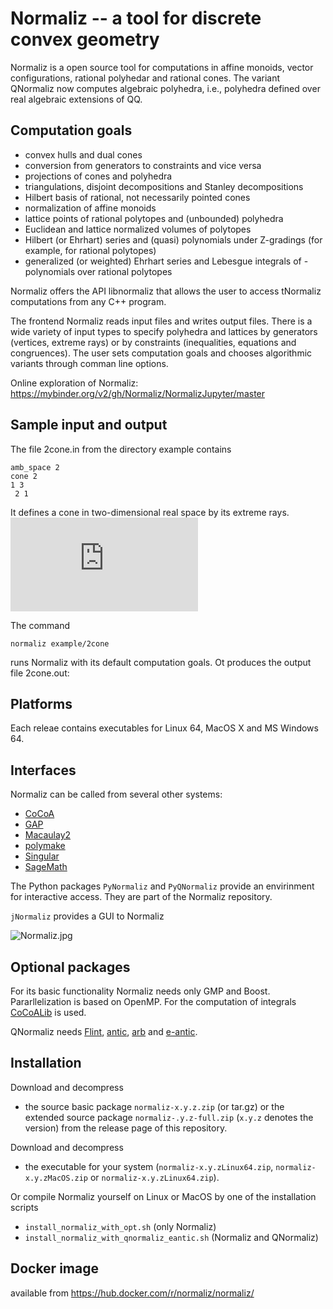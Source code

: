
# Normaliz -- a tool for discrete convex geometry

Normaliz is a open source tool for computations in affine monoids, vector configurations, rational polyhedar and rational cones. The variant QNormaliz now computes algebraic polyhedra, i.e., polyhedra defined over real algebraic extensions of QQ.

## Computation goals

- convex hulls and dual cones
- conversion from generators to constraints and vice versa
- projections of cones and polyhedra
- triangulations, disjoint decompositions and Stanley decompositions
- Hilbert basis of rational, not necessarily pointed cones
- normalization of affine monoids
- lattice points of rational polytopes and (unbounded) polyhedra
- Euclidean and lattice normalized volumes of polytopes
- Hilbert (or Ehrhart) series and (quasi) polynomials under Z-gradings (for example, for rational polytopes)
- generalized (or weighted) Ehrhart series and Lebesgue integrals of - polynomials over rational polytopes

Normaliz offers the API libnormaliz that allows the user to access tNormaliz computations from any C++ program.

The frontend Normaliz reads input files and writes output files. There is a wide variety of input types to specify polyhedra and lattices by generators (vertices, extreme rays) or by constraints (inequalities, equations and congruences). The user sets computation goals and chooses algorithmic variants through comman line options.

Online exploration of Normaliz: https://mybinder.org/v2/gh/Normaliz/NormalizJupyter/master

## Sample input and output

The file 2cone.in from the directory example contains

    amb_space 2
    cone 2
    1 3
     2 1

It defines a cone in two-dimensional real space by its extreme rays. 
![2-dimensional cone](https://github.com/Normaliz/Normaliz/blob/master/doc/2cone.pdf)

The command

    normaliz example/2cone

runs Normaliz with its default computation goals. Ot produces the output file 2cone.out:

## Platforms
Each releae contains executables for Linux 64, MacOS X and MS Windows 64.

## Interfaces
Normaliz can be called from several other systems:
- [CoCoA](http://cocoa.dima.unige.it)
- [GAP](https://github.com/gap-packages/NormalizInterface)
- [Macaulay2](http://www2.macaulay2.com/Macaulay2/)
- [polymake](https://polymake.org/doku.php)
- [Singular](https://www.singular.uni-kl.de/)
- [SageMath](http://www.sagemath.org/)

The Python packages `PyNormaliz` and `PyQNormaliz` provide an envirinment for interactive access. They are part of the Normaliz repository.

`jNormaliz` provides a GUI to Normaliz

![Normaliz.jpg](https://github.com/Normaliz/Normaliz/blob/master/doc/jNormaliz.jpg)

## Optional packages
For its basic functionality Normaliz needs only GMP and Boost. Pararllelization is based on OpenMP. For the computation of integrals [CoCoALib](http://cocoa.dima.unige.it) is used.

QNormaliz needs [Flint](http://www.flintlib.org/), [antic](https://github.com/wbhart/antic), [arb](http://arblib.org/) and [e-antic](https://github.com/videlec/e-antic).

## Installation

Download  and decompress
- the source basic package `normaliz-x.y.z.zip` (or tar.gz) or the extended source package `normaliz-.y.z-full.zip` (`x.y.z` denotes the version) from the release page of this repository. 

Download and decompress
- the executable for your system (`normaliz-x.y.zLinux64.zip`, `normaliz-x.y.zMacOS.zip` or `normaliz-x.y.zLinux64.zip`).

Or compile Normaliz yourself on Linux or MacOS by one of the installation scripts
- `install_normaliz_with_opt.sh` (only Normaliz)
- `install_normaliz_with_qnormaliz_eantic.sh` (Normaliz and QNormaliz)

## Docker image

available from https://hub.docker.com/r/normaliz/normaliz/








